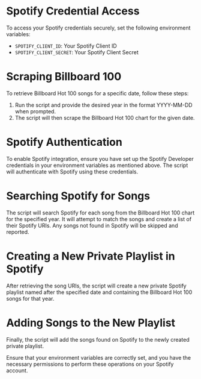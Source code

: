# Spotify Credential Access
To access your Spotify credentials securely, set the following environment variables:
- `SPOTIFY_CLIENT_ID`: Your Spotify Client ID
- `SPOTIFY_CLIENT_SECRET`: Your Spotify Client Secret

# Scraping Billboard 100
To retrieve Billboard Hot 100 songs for a specific date, follow these steps:

1. Run the script and provide the desired year in the format YYYY-MM-DD when prompted.
2. The script will then scrape the Billboard Hot 100 chart for the given date.

# Spotify Authentication
To enable Spotify integration, ensure you have set up the Spotify Developer credentials in your environment variables as mentioned above. The script will authenticate with Spotify using these credentials.

# Searching Spotify for Songs
The script will search Spotify for each song from the Billboard Hot 100 chart for the specified year. It will attempt to match the songs and create a list of their Spotify URIs. Any songs not found in Spotify will be skipped and reported.

# Creating a New Private Playlist in Spotify
After retrieving the song URIs, the script will create a new private Spotify playlist named after the specified date and containing the Billboard Hot 100 songs for that year.

# Adding Songs to the New Playlist
Finally, the script will add the songs found on Spotify to the newly created private playlist.

Ensure that your environment variables are correctly set, and you have the necessary permissions to perform these operations on your Spotify account.

